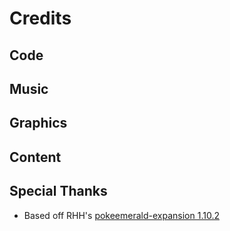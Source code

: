 # Credits



## Code



## Music



## Graphics



## Content



## Special Thanks

* Based off RHH's [pokeemerald-expansion 1.10.2](https://github.com/rh-hideout/pokeemerald-expansion/)